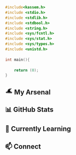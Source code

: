 

``` C
#include<kassem.h>
#include <stdio.h>  
#include <stdlib.h> 
#include <stdbool.h>  
#include <string.h>  
#include <sys/fcntl.h>  
#include <sys/stat.h>  
#include <sys/types.h>  
#include <unistd.h>

int main(){
	
	return (0);
}
```

## <img src="Pasted image 20250815072904.png" alt="Anti-air" width="24"/> My Arsenal

## 📊 GitHub Stats

[](https://github.com/kassem00#-github-stats)

## 🌱 Currently Learning


## 📫 Connect